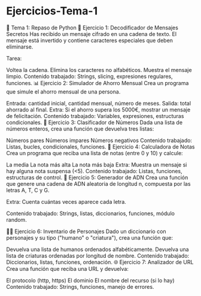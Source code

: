 # Ejercicios-Tema-1

🧪 Tema 1: Repaso de Python
🧩 Ejercicio 1: Decodificador de Mensajes Secretos
Has recibido un mensaje cifrado en una cadena de texto. El mensaje está invertido y contiene caracteres especiales que deben eliminarse.

Tarea:

Voltea la cadena.
Elimina los caracteres no alfabéticos.
Muestra el mensaje limpio.
Contenido trabajado: Strings, slicing, expresiones regulares, funciones.
📊 Ejercicio 2: Simulador de Ahorro Mensual
Crea un programa que simule el ahorro mensual de una persona.

Entrada: cantidad inicial, cantidad mensual, número de meses.
Salida: total ahorrado al final.
Extra: Si el ahorro supera los 5000€, mostrar un mensaje de felicitación.
Contenido trabajado: Variables, expresiones, estructuras condicionales.
🧠 Ejercicio 3: Clasificador de Números
Dada una lista de números enteros, crea una función que devuelva tres listas:

Números pares
Números impares
Números negativos
Contenido trabajado: Listas, bucles, condicionales, funciones.
🧮 Ejercicio 4: Calculadora de Notas
Crea un programa que reciba una lista de notas (entre 0 y 10) y calcule:

La media
La nota más alta
La nota más baja
Extra: Muestra un mensaje si hay alguna nota suspensa (<5).
Contenido trabajado: Listas, funciones, estructuras de control.
🧬 Ejercicio 5: Generador de ADN
Crea una función que genere una cadena de ADN aleatoria de longitud n, compuesta por las letras A, T, C y G.

Extra: Cuenta cuántas veces aparece cada letra.

Contenido trabajado: Strings, listas, diccionarios, funciones, módulo random.

🧙‍♀️ Ejercicio 6: Inventario de Personajes
Dado un diccionario con personajes y su tipo ("humano" o "criatura"), crea una función que:

Devuelva una lista de humanos ordenados alfabéticamente.
Devuelva una lista de criaturas ordenadas por longitud de nombre.
Contenido trabajado: Diccionarios, listas, funciones, ordenación.
🌐 Ejercicio 7: Analizador de URL
Crea una función que reciba una URL y devuelva:

El protocolo (http, https)
El dominio
El nombre del recurso (si lo hay)
Contenido trabajado: Strings, funciones, manejo de errores.